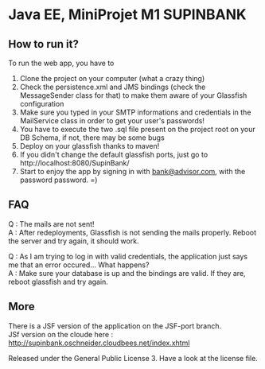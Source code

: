 Java EE, MiniProjet M1 SUPINBANK
================================


How to run it?
--------------

To run the web app, you have to 

1) Clone the project on your computer (what a crazy thing) <br />
2) Check the persistence.xml and JMS bindings (check the MessageSender class for that) to make them aware of your Glassfish configuration <br/>
3) Make sure you typed in your SMTP informations and credentials in the MailService class in order to get your user's passwords!  <br />
4) You have to execute the two .sql file present on the project root on your DB Schema, if not, there may be some bugs <br/>
5) Deploy on your glassfish thanks to maven!<br/>
6) If you didn't change the default glassfish ports, just go to http://localhost:8080/SupinBank/<br/>
7) Start to enjoy the app by signing in with bank@advisor.com, with the password password. =)<br />


FAQ
---

Q : The mails are not sent!<br/>
A : After redeployments, Glassfish is not sending the mails properly. Reboot the server and try again, it should work.

Q : As I am trying to log in with valid credentials, the application just says me that an error occured... What happens?<br />
A : Make sure your database is up and the bindings are valid. If they are, reboot glassfish and try again.


More
---

There is a JSF version of the application on the JSF-port branch.<br />
JSf version on the cloude here : http://supinbank.oschneider.cloudbees.net/index.xhtml

Released under the General Public License 3. Have a look at the license file.